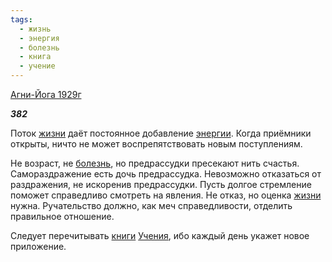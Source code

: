 ```yaml
---
tags:
  - жизнь
  - энергия
  - болезнь
  - книга
  - учение
---
```

[Агни-Йога 1929г](https://127.0.0.1:4002/agni/1929)

___382___

Поток [жизни](../../../tags/#жизнь) даёт постоянное добавление [энергии](../../../tags/#энергия). Когда приёмники открыты, ничто не может воспрепятствовать новым поступлениям.   

Не возраст, не [болезнь](../../../tags/#болезнь), но предрассудки пресекают нить счастья. Самораздражение есть дочь предрассудка. Невозможно отказаться от раздражения, не искоренив предрассудки. Пусть долгое стремление поможет справедливо смотреть на явления. Не отказ, но оценка [жизни](../../../tags/#жизнь) нужна. Ручательство должно, как меч справедливости, отделить правильное отношение.   

Следует перечитывать [книги](../../../tags/#книга) [Учения](../../../tags/#учение), ибо каждый день укажет новое приложение.